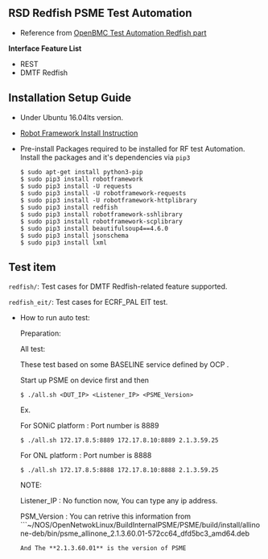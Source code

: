 ## RSD Redfish PSME Test Automation ##

* Reference from [OpenBMC Test Automation Redfish part](https://github.com/openbmc/openbmc-test-automation)

**Interface Feature List**
* REST
* DMTF Redfish

## Installation Setup Guide ##

* Under Ubuntu 16.04lts version.

* [Robot Framework Install Instruction](https://github.com/robotframework/robotframework/blob/master/INSTALL.rst)

* Pre-install
Packages required to be installed for RF test Automation.
Install the packages and it's dependencies via `pip3`

    ```
    $ sudo apt-get install python3-pip
    $ sudo pip3 install robotframework
    $ sudo pip3 install -U requests
    $ sudo pip3 install -U robotframework-requests
    $ sudo pip3 install -U robotframework-httplibrary
    $ sudo pip3 install redfish
    $ sudo pip3 install robotframework-sshlibrary
    $ sudo pip3 install robotframework-scplibrary
    $ sudo pip3 install beautifulsoup4==4.6.0
    $ sudo pip3 install jsonschema
    $ sudo pip3 install lxml
    ```

## Test item ##

`redfish/`:  Test cases for DMTF Redfish-related feature supported.

`redfish_eit/`: Test cases for ECRF_PAL EIT test.

* How to run auto test:

	Preparation:


    All test:
    
    These test based on some BASELINE service defined by OCP .
    
    Start up PSME on device first and then
    
    ```
    $ ./all.sh <DUT_IP> <Listener_IP> <PSME_Version>
    ```

    Ex.

    For SONiC platform : Port number is 8889

    ```
    $ ./all.sh 172.17.8.5:8889 172.17.8.10:8889 2.1.3.59.25
    ```

    For ONL platform : Port number is 8888

    ```
    $ ./all.sh 172.17.8.5:8888 172.17.8.10:8888 2.1.3.59.25
    ```

    NOTE:

    Listener_IP : No function now, You can type any ip address.

    PSM_Version : You can retrive this information from ```~/NOS/OpenNetwokLinux/BuildInternalPSME/PSME/build/install/allinone-deb/bin/psme_allinone_2.1.3.60.01-572cc64_dfd5bc3_amd64.deb
    ```
    And The **2.1.3.60.01** is the version of PSME

